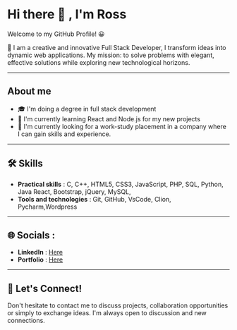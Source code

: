 # Hi there 👋 , I'm Ross


Welcome to my GitHub Profile! 😀

🚀 I am a creative and innovative Full Stack Developer, I transform ideas into dynamic web applications. My mission: to solve problems with elegant, effective solutions while exploring new technological horizons.

---

## About me

- 🎓 I'm doing a degree in full stack development
- 🌴 I'm currently learning React and Node.js for my new projects
- 💼 I'm currently looking for a work-study placement in a company where I can gain skills and experience.

---

## 🛠️ Skills

- **Practical skills** : C, C++, HTML5, CSS3, JavaScript, PHP, SQL, Python, Java
 React, Bootstrap, jQuery, MySQL,
- **Tools and technologies** : Git, GitHub, VsCode, Clion, Pycharm,Wordpress

---

## 🌐 Socials :

- **LinkedIn** : [Here](https://www.linkedin.com/in/ross-gildas-ketcha-a39a172b0/)
- **Portfolio** : [Here](https://ross260.github.io/Portfolio/)

---

## 🤝 Let's Connect!

Don't hesitate to contact me to discuss projects, collaboration opportunities or simply to exchange ideas. I'm always open to discussion and new connections.


